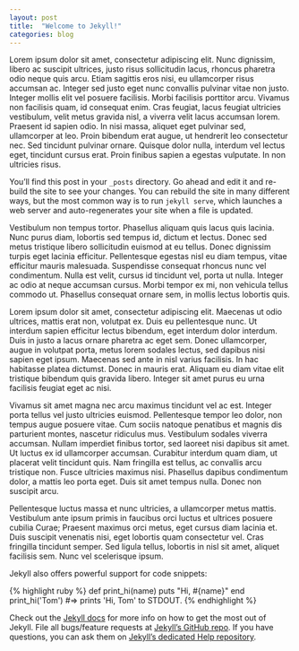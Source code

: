 ```yaml
---
layout: post
title:  "Welcome to Jekyll!"
categories: blog
---
```


Lorem ipsum dolor sit amet, consectetur adipiscing elit. Nunc dignissim, libero ac suscipit ultrices, justo risus sollicitudin lacus, rhoncus pharetra odio neque quis arcu. Etiam sagittis eros nisi, eu ullamcorper risus accumsan ac. Integer sed justo eget nunc convallis pulvinar vitae non justo. Integer mollis elit vel posuere facilisis. Morbi facilisis porttitor arcu. Vivamus non facilisis quam, id consequat enim. Cras feugiat, lacus feugiat ultricies vestibulum, velit metus gravida nisl, a viverra velit lacus accumsan lorem. Praesent id sapien odio. In nisi massa, aliquet eget pulvinar sed, ullamcorper at leo. Proin bibendum erat augue, ut hendrerit leo consectetur nec. Sed tincidunt pulvinar ornare. Quisque dolor nulla, interdum vel lectus eget, tincidunt cursus erat. Proin finibus sapien a egestas vulputate. In non ultricies risus.

You’ll find this post in your `_posts` directory. Go ahead and edit it and re-build the site to see your changes. You can rebuild the site in many different ways, but the most common way is to run `jekyll serve`, which launches a web server and auto-regenerates your site when a file is updated.

<!--more-->

Vestibulum non tempus tortor. Phasellus aliquam quis lacus quis lacinia. Nunc purus diam, lobortis sed tempus id, dictum et lectus. Donec sed metus tristique libero sollicitudin euismod at eu tellus. Donec dignissim turpis eget lacinia efficitur. Pellentesque egestas nisl eu diam tempus, vitae efficitur mauris malesuada. Suspendisse consequat rhoncus nunc vel condimentum. Nulla est velit, cursus id tincidunt vel, porta ut nulla. Integer ac odio at neque accumsan cursus. Morbi tempor ex mi, non vehicula tellus commodo ut. Phasellus consequat ornare sem, in mollis lectus lobortis quis.

Lorem ipsum dolor sit amet, consectetur adipiscing elit. Maecenas ut odio ultrices, mattis erat non, volutpat ex. Duis eu pellentesque nunc. Ut interdum sapien efficitur lectus bibendum, eget interdum dolor interdum. Duis in justo a lacus ornare pharetra ac eget sem. Donec ullamcorper, augue in volutpat porta, metus lorem sodales lectus, sed dapibus nisi sapien eget ipsum. Maecenas sed ante in nisl varius facilisis. In hac habitasse platea dictumst. Donec in mauris erat. Aliquam eu diam vitae elit tristique bibendum quis gravida libero. Integer sit amet purus eu urna facilisis feugiat eget ac nisi.

Vivamus sit amet magna nec arcu maximus tincidunt vel ac est. Integer porta tellus vel justo ultricies euismod. Pellentesque tempor leo dolor, non tempus augue posuere vitae. Cum sociis natoque penatibus et magnis dis parturient montes, nascetur ridiculus mus. Vestibulum sodales viverra accumsan. Nullam imperdiet finibus tortor, sed laoreet nisi dapibus sit amet. Ut luctus ex id ullamcorper accumsan. Curabitur interdum quam diam, ut placerat velit tincidunt quis. Nam fringilla est tellus, ac convallis arcu tristique non. Fusce ultricies maximus nisi. Phasellus dapibus condimentum dolor, a mattis leo porta eget. Duis sit amet tempus nulla. Donec non suscipit arcu.

Pellentesque luctus massa et nunc ultricies, a ullamcorper metus mattis. Vestibulum ante ipsum primis in faucibus orci luctus et ultrices posuere cubilia Curae; Praesent maximus orci metus, eget cursus diam lacinia et. Duis suscipit venenatis nisi, eget lobortis quam consectetur vel. Cras fringilla tincidunt semper. Sed ligula tellus, lobortis in nisl sit amet, aliquet facilisis sem. Nunc vel scelerisque ipsum.

Jekyll also offers powerful support for code snippets:

{% highlight ruby %}
def print_hi(name)
  puts "Hi, #{name}"
end
print_hi('Tom')
#=> prints 'Hi, Tom' to STDOUT.
{% endhighlight %}

Check out the [Jekyll docs][jekyll] for more info on how to get the most out of Jekyll. File all bugs/feature requests at [Jekyll’s GitHub repo][jekyll-gh]. If you have questions, you can ask them on [Jekyll’s dedicated Help repository][jekyll-help].

[jekyll]:      http://jekyllrb.com
[jekyll-gh]:   https://github.com/jekyll/jekyll
[jekyll-help]: https://github.com/jekyll/jekyll-help
